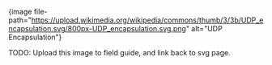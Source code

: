 {image file-path="https://upload.wikimedia.org/wikipedia/commons/thumb/3/3b/UDP_encapsulation.svg/800px-UDP_encapsulation.svg.png" alt="UDP Encapsulation"}

TODO: Upload this image to field guide, and link back to svg page.
